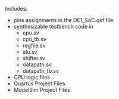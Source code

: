 Includes: 
- pins assignments in the DE1_SoC.qsf file
- synthesizable testbench code in
   - cpu.sv
   - cpu_tb.sv
   - regfile.sv
   - alu.sv
   - shifter.sv
   - datapath.sv
   - datapath_tb.sv
 - CPU logic files
 - Quartus Project Files
 - ModelSim Project Files


